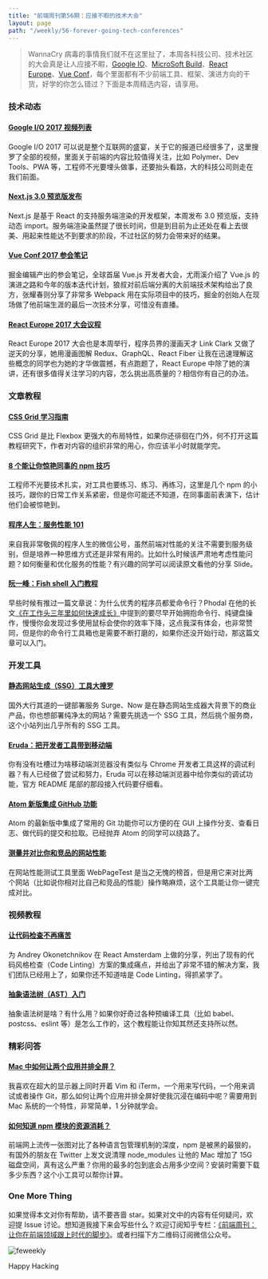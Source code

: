 ```yaml
---
title: "前端周刊第56期：应接不暇的技术大会"
layout: page
path: "/weekly/56-forever-going-tech-conferences"
---
```


> WannaCry 病毒的事情我们就不在这里扯了，本周各科技公司、技术社区的大会真是让人应接不暇，<a href="https://events.google.com/io/schedule/?section=may-17">Google IO</a>、<a href="https://build.microsoft.com/">MicroSoft Build</a>、<a href="https://www.react-europe.org/#day-2017-May-17">React Europe</a>、<a href="https://juejin.im/post/591fa2d0a0bb9f005f3ccd1b">Vue Conf</a>，每个里面都有不少前端工具、框架、演进方向的干货，好学的你怎么错过？下面是本周精选内容，请享用。

### 技术动态

#### [Google I/O 2017 视频列表](https://www.youtube.com/playlist?list=PLOU2XLYxmsIKC8eODk_RNCWv3fBcLvMMy)

Google I/O 2017 可以说是整个互联网的盛宴，关于它的报道已经很多了，这里搜罗了全部的视频，里面关于前端的内容比较值得关注，比如 Polymer、Dev Tools、PWA 等，工程师不光要埋头做事，还要抬头看路，大的科技公司则走在我们前面。

#### [Next.js 3.0 预览版发布](https://zeit.co/blog/next3-preview)

Next.js 是基于 React 的支持服务端渲染的开发框架，本周发布 3.0 预览版，支持动态 import。服务端渲染虽然提了很长时间，但是到目前为止还处在看上去很美、用起来性能达不到要求的阶段，不过社区的努力会带来好的结果。

#### [Vue Conf 2017 参会笔记](https://juejin.im/post/591fa2d0a0bb9f005f3ccd1b)

掘金编辑产出的参会笔记，全球首届 Vue.js 开发者大会，尤雨溪介绍了 Vue.js 的演进之路和今年的版本迭代计划，狼叔对前后端分离的大前端技术架构给出了良方，张耀春则分享了非常多 Webpack 用在实际项目中的技巧，掘金的创始人在现场做了他前端生涯的最后一次技术分享，可惜没有直播。

#### [React Europe 2017 大会议程](https://www.react-europe.org/#day-2017-May-17)

React Europe 2017 大会也是本周举行，程序员界的漫画天才 Link Clark 又做了逆天的分享，她用漫画图解 Redux、GraphQL、React Fiber 让我在迅速理解这些概念的同学也为她的才华做震撼，有点跑题了，React Europe 中除了她的演讲，还有很多值得关注学习的内容，怎么挑出高质量的？相信你有自己的办法。

### 文章教程

#### [CSS Grid 学习指南](http://learncssgrid.com/)

CSS Grid 是比 Flexbox 更强大的布局特性，如果你还徘徊在门外，何不打开这篇教程研究下，作者对内容的组织非常的用心，你应该半小时就能学完。

#### [8 个能让你惊艳同事的 npm 技巧](https://medium.com/@adiramsalem/8-npm-tricks-you-can-use-to-impress-your-colleagues-dbdae1ef5f9e)

工程师不光要技术扎实，对工具也要练习、练习、再练习，这里是几个 npm 的小技巧，跟你的日常工作关系紧密，但是你可能还不知道，在同事面前表演下，估计他们会被惊艳到。

#### [程序人生：服务性能 101](https://mp.weixin.qq.com/s?__biz=MzA3NDM0ODQwMw==&mid=2649827699&idx=1&sn=e97071f2f049b8027c3105b8bd4ade70&chksm=8704ab6fb0732279f3c1b463653a812bbaef4d921fe65fe82cfb397765b01a9c5552a18307fe&mpshare=1&scene=24&srcid=0512xD7mWOH0riOVoTkmFf72&key=fac364d3ab4)

来自我非常敬佩的程序人生的微信公号，虽然前端对性能的关注不需要到服务级别，但是培养一种思维方式还是非常有用的。比如什么时候该严肃地考虑性能问题？如何衡量和优化服务的性能？有兴趣的同学可以阅读原文看他的分享 Slide。

#### [阮一峰：Fish shell 入门教程](http://www.ruanyifeng.com/blog/2017/05/fish_shell.html)

早些时候有推过一篇文章说：为什么优秀的程序员都爱命令行？Phodal 在他的长文[《在工作头三年里如何快速成长》](https://zhuanlan.zhihu.com/p/26704720)中提到的要尽早开始拥抱命令行、纯键盘操作，慢慢你会发现过多使用鼠标会使你的效率下降，这点我深有体会，也非常赞同，但是你的命令行工具箱也是需要不断打磨的，如果你还没开始行动，那这篇文章可以入门。

### 开发工具

#### [静态网站生成（SSG）工具大搜罗](https://www.staticgen.com/)

国外大行其道的一键部署服务 Surge、Now 是在静态网站生成器大背景下的商业产品，你也想部署纯净太的网站？需要先挑选一个 SSG 工具，然后挑个服务商，这个小站列出几乎所有的 SSG 工具。

#### [Eruda：把开发者工具带到移动端](https://github.com/liriliri/eruda)

你有没有吐槽过为啥移动端浏览器没有类似与 Chrome 开发者工具这样的调试利器？有人已经做了尝试和努力，Eruda 可以在移动端浏览器中给你类似的调试功能，官方 README 尾部的那段接入代码要仔细看。

#### [Atom 新版集成 GitHub 功能](https://github.atom.io/)

Atom 的最新版中集成了常用的 Git 功能你可以方便的在 GUI 上操作分支、查看日志、做代码的提交和拉取。已经抛弃 Atom 的同学可以绕路了。

#### [测量并对比你和竞品的网站性能](https://www.dareboost.com/en/compare)

在网站性能测试工具里面 WebPageTest 是当之无愧的榜首，但是用它来对比两个网站（比如说你相对比自己和竞品的性能）操作略麻烦，这个工具能让你一键完成对比。

### 视频教程

#### [让代码检查不再痛苦](https://www.youtube.com/watch?v=GLdH9SMG97o)

为 Andrey Okonetchnikov 在 React Amsterdam 上做的分享，列出了现有的代码风格检查（Code Linting）方案的集成痛点，并给出了非常不错的解决方案，我们团队已经用上了，如果你还不知道啥是 Code Linting，得抓紧学了。

#### [抽象语法树（AST）入门](https://egghead.io/lessons/javascript-introduction-to-abstract-syntax-trees)

抽象语法树是啥？有什么用？如果你好奇过各种预编译工具（比如 babel、postcss、eslint 等）是怎么工作的，这个教程能让你知其然还支持所以然。

### 精彩问答

#### [Mac 中如何让两个应用并排全屏？](https://support.apple.com/en-us/HT204948)

我喜欢在超大的显示器上同时开着 Vim 和 iTerm，一个用来写代码，一个用来调试或者操作 Git，那么如何让两个应用并排全屏好使我沉浸在编码中呢？需要用到 Mac 系统的一个特性，非常简单，1 分钟就学会。

#### [如何知道 npm 模块的资源消耗？](http://cost-of-modules.herokuapp.com/)

前端网上流传一张图对比了各种语言包管理机制的深度，npm 是被黑的最狠的，有国外的朋友在 Twitter 上发文说清理 node_modules 让他的 Mac 增加了 15G 磁盘空间，真有这么严重？你用的最多的包到底会占用多少空间？安装时需要下载多少东西？这个小工具可以帮你计算。

### One More Thing

如果觉得本文对你有帮助，请不要吝啬 star。如果对文中的内容有任何疑问，欢迎提 Issue 讨论。想知道我接下来会写些什么？欢迎订阅知乎专栏：[《前端周刊：让你在前端领域跟上时代的脚步》](https://zhuanlan.zhihu.com/feweekly)。或者扫描下方二维码订阅微信公众号。

![feweekly](http://www.feweekly.com/img/src/weekly/feweekly/qrcode.jpg)

Happy Hacking
